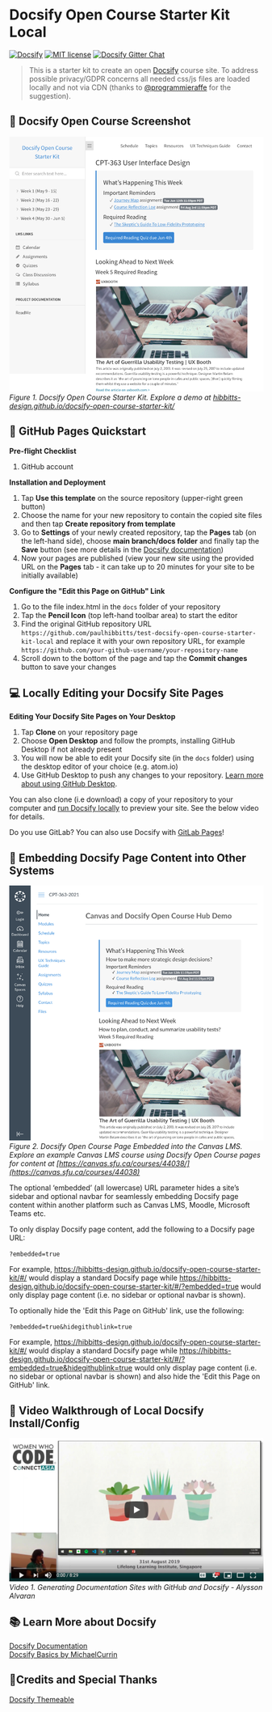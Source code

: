# Docsify Open Course Starter Kit Local

[![Docsify](https://img.shields.io/npm/v/docsify?label=docsify)](https://docsify.js.org/)
[![MIT license](https://img.shields.io/badge/License-MIT-blue.svg)](https://github.com/hibbitts-design/docsify-open-course-starter-kit/blob/main/LICENSE)
[![Docsify Gitter Chat](https://badges.gitter.im/Join%20Chat.svg)](https://gitter.im/docsifyjs/Lobby)

> This is a starter kit to create an open [Docsify](https://docsify.js.org) course site. To address possible privacy/GDPR concerns all needed css/js files are loaded locally and not via CDN (thanks to [@programmieraffe](https://github.com/programmieraffe) for the suggestion).

📸 Docsify Open Course Screenshot
---
![ Docsify Open Course Starter Kit](screenshot.jpg)
_Figure 1. Docsify Open Course Starter Kit. Explore a demo at [hibbitts-design.github.io/docsify-open-course-starter-kit/](https://hibbitts-design.github.io/docsify-open-course-starter-kit/)_

🚀 GitHub Pages Quickstart
---
**Pre-flight Checklist**  

1. GitHub account

**Installation and Deployment**  

1. Tap **Use this template** on the source repository (upper-right green button)
2. Choose the name for your new repository to contain the copied site files and then tap **Create repository from template**
3. Go to **Settings** of your newly created repository, tap the **Pages** tab (on the left-hand side), choose **main branch/docs folder** and finally tap the **Save** button (see more details in the [Docsify documentation](https://docsify.js.org/#/deploy?id=github-pages))
4. Now your pages are published (view your new site using the provided URL on the **Pages** tab - it can take up to 20 minutes for your site to be initially available)

**Configure the "Edit this Page on GitHub" Link**

1. Go to the file index.html in the `docs` folder of your repository
2. Tap the **Pencil Icon** (top left-hand toolbar area) to start the editor
3. Find the original GitHub repository URL `https://github.com/paulhibbitts/test-docsify-open-course-starter-kit-local` and replace it with your own repository URL, for example `https://github.com/your-github-username/your-repository-name`
4. Scroll down to the bottom of the page and tap the **Commit changes** button to save your changes

💻 Locally Editing your Docsify Site Pages
---  

**Editing Your Docsify Site Pages on Your Desktop**
1. Tap **Clone** on your repository page
2. Choose **Open Desktop** and follow the prompts, installing GitHub Desktop if not already present
3. You will now be able to edit your Docsify site (in the `docs` folder) using the desktop editor of your choice (e.g. atom.io)
4. Use GitHub Desktop to push any changes to your repository. [Learn more about using GitHub Desktop](https://help.github.com/en/desktop/contributing-to-projects/committing-and-reviewing-changes-to-your-project).

You can also clone (i.e download) a copy of your repository to your computer and [run Docsify locally](https://docsify.js.org/#/quickstart) to preview your site. See the below video for details.

Do you use GitLab? You can also use Docsify with [GitLab Pages](https://docsify.js.org/#/deploy?id=gitlab-pages)!

🧩 Embedding Docsify Page Content into Other Systems
---  

![ Docsify Open Course Page Embedded into the Canvas LMS](screenshot-2.jpg)
_Figure 2. Docsify Open Course Page Embedded into the Canvas LMS. Explore an example Canvas LMS course using Docsify Open Course pages for content at [https://canvas.sfu.ca/courses/44038/](https://canvas.sfu.ca/courses/44038)_

The optional ‘embedded’ (all lowercase) URL parameter hides a site’s sidebar and optional navbar for seamlessly embedding Docsify page content within another platform such as Canvas LMS, Moodle, Microsoft Teams etc.

To only display Docsify page content, add the following to a Docsify page URL:

`?embedded=true`

For example, https://hibbitts-design.github.io/docsify-open-course-starter-kit/#/ would display a standard Docsify page while https://hibbitts-design.github.io/docsify-open-course-starter-kit/#/?embedded=true would only display page content (i.e. no sidebar or optional navbar is shown).

To optionally hide the 'Edit this Page on GitHub' link, use the following:

`?embedded=true&hidegithublink=true`

For example, https://hibbitts-design.github.io/docsify-open-course-starter-kit/#/ would display a standard Docsify page while https://hibbitts-design.github.io/docsify-open-course-starter-kit/#/?embedded=true&hidegithublink=true would only display page content (i.e. no sidebar or optional navbar is shown) and also hide the 'Edit this Page on GitHub' link.

📼 Video Walkthrough of Local Docsify Install/Config
---
[![Generating Documentation Sites with GitHub and Docsify - Alysson Alvaran](youtube.png)](https://www.youtube.com/watch?v=TV88lp7egMw)  
_Video 1. Generating Documentation Sites with GitHub and Docsify - Alysson Alvaran_

📚 Learn More about Docsify
---
[Docsify Documentation](https://docsify.js.org/#/?id=docsifyg)  
[Docsify Basics by MichaelCurrin](https://michaelcurrin.github.io/docsify-js-tutorial/#/?id=docsify-basics)  

🙇‍Credits and Special Thanks
---
[Docsify Themeable](https://github.com/jhildenbiddle/docsify-themeable)  
